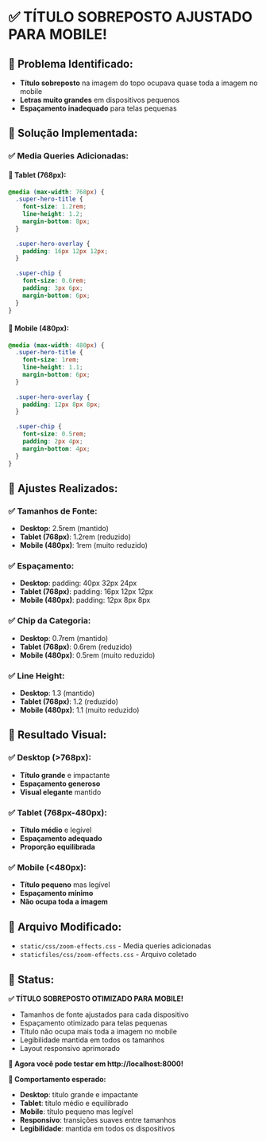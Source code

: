 # ✅ TÍTULO SOBREPOSTO AJUSTADO PARA MOBILE!

## 🎯 **Problema Identificado:**
- **Título sobreposto** na imagem do topo ocupava quase toda a imagem no mobile
- **Letras muito grandes** em dispositivos pequenos
- **Espaçamento inadequado** para telas pequenas

## 🔧 **Solução Implementada:**

### **✅ Media Queries Adicionadas:**

#### **📱 Tablet (768px):**
```css
@media (max-width: 768px) {
  .super-hero-title {
    font-size: 1.2rem;
    line-height: 1.2;
    margin-bottom: 8px;
  }
  
  .super-hero-overlay {
    padding: 16px 12px 12px;
  }
  
  .super-chip {
    font-size: 0.6rem;
    padding: 3px 6px;
    margin-bottom: 6px;
  }
}
```

#### **📱 Mobile (480px):**
```css
@media (max-width: 480px) {
  .super-hero-title {
    font-size: 1rem;
    line-height: 1.1;
    margin-bottom: 6px;
  }
  
  .super-hero-overlay {
    padding: 12px 8px 8px;
  }
  
  .super-chip {
    font-size: 0.5rem;
    padding: 2px 4px;
    margin-bottom: 4px;
  }
}
```

## 🚀 **Ajustes Realizados:**

### **✅ Tamanhos de Fonte:**
- **Desktop**: 2.5rem (mantido)
- **Tablet (768px)**: 1.2rem (reduzido)
- **Mobile (480px)**: 1rem (muito reduzido)

### **✅ Espaçamento:**
- **Desktop**: padding: 40px 32px 24px
- **Tablet (768px)**: padding: 16px 12px 12px
- **Mobile (480px)**: padding: 12px 8px 8px

### **✅ Chip da Categoria:**
- **Desktop**: 0.7rem (mantido)
- **Tablet (768px)**: 0.6rem (reduzido)
- **Mobile (480px)**: 0.5rem (muito reduzido)

### **✅ Line Height:**
- **Desktop**: 1.3 (mantido)
- **Tablet (768px)**: 1.2 (reduzido)
- **Mobile (480px)**: 1.1 (muito reduzido)

## 🎨 **Resultado Visual:**

### **✅ Desktop (>768px):**
- **Título grande** e impactante
- **Espaçamento generoso**
- **Visual elegante** mantido

### **✅ Tablet (768px-480px):**
- **Título médio** e legível
- **Espaçamento adequado**
- **Proporção equilibrada**

### **✅ Mobile (<480px):**
- **Título pequeno** mas legível
- **Espaçamento mínimo**
- **Não ocupa toda a imagem**

## 🔧 **Arquivo Modificado:**
- `static/css/zoom-effects.css` - Media queries adicionadas
- `staticfiles/css/zoom-effects.css` - Arquivo coletado

## 🎉 **Status:**
**✅ TÍTULO SOBREPOSTO OTIMIZADO PARA MOBILE!**

- Tamanhos de fonte ajustados para cada dispositivo
- Espaçamento otimizado para telas pequenas
- Título não ocupa mais toda a imagem no mobile
- Legibilidade mantida em todos os tamanhos
- Layout responsivo aprimorado

**🚀 Agora você pode testar em http://localhost:8000!**

**📝 Comportamento esperado:**
- **Desktop**: título grande e impactante
- **Tablet**: título médio e equilibrado
- **Mobile**: título pequeno mas legível
- **Responsivo**: transições suaves entre tamanhos
- **Legibilidade**: mantida em todos os dispositivos
